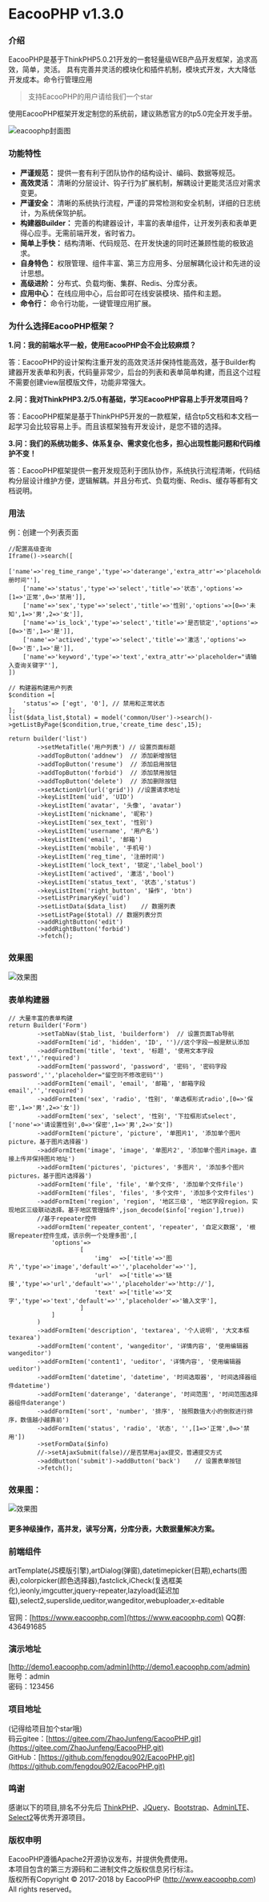 EacooPHP v1.3.0
===============
### 介绍
EacooPHP是基于ThinkPHP5.0.21开发的一套轻量级WEB产品开发框架，追求高效，简单，灵活。
具有完善并灵活的模块化和插件机制，模块式开发，大大降低开发成本。命令行管理应用

>支持EacooPHP的用户请给我们一个star

使用EacooPHP框架开发定制您的系统前，建议熟悉官方的tp5.0完全开发手册。

![eacoophp封面图](https://github.com/fengdou902/EacooPHP/blob/master/screenshot.jpeg)

### 功能特性
- **严谨规范：** 提供一套有利于团队协作的结构设计、编码、数据等规范。
- **高效灵活：** 清晰的分层设计、钩子行为扩展机制，解耦设计更能灵活应对需求变更。
- **严谨安全：** 清晰的系统执行流程，严谨的异常检测和安全机制，详细的日志统计，为系统保驾护航。
- **构建器Builder：** 完善的构建器设计，丰富的表单组件，让开发列表和表单更得心应手。无需前端开发，省时省力。
- **简单上手快：** 结构清晰、代码规范、在开发快速的同时还兼顾性能的极致追求。
- **自身特色：** 权限管理、组件丰富、第三方应用多、分层解耦化设计和先进的设计思想。
- **高级进阶：** 分布式、负载均衡、集群、Redis、分库分表。 
- **应用中心：** 在线应用中心，后台即可在线安装模块、插件和主题。 
- **命令行：** 命令行功能，一键管理应用扩展。 

### 为什么选择EacooPHP框架？
**1.问：我的前端水平一般，使用EacooPHP会不会比较麻烦？**

答：EacooPHP的设计架构注重开发的高效灵活并保持性能高效，基于Builder构建器开发表单和列表，代码量非常少，后台的列表和表单简单构建，而且这个过程不需要创建view层模版文件，功能非常强大。

**2.问：我对ThinkPHP3.2/5.0有基础，学习EacooPHP容易上手开发项目吗？**

答：EacooPHP框架是基于ThinkPHP5开发的一款框架，结合tp5文档和本文档一起学习会比较容易上手。而且该框架独有开发设计，是您不错的选择。

**3.问：我们的系统功能多、体系复杂、需求变化也多，担心出现性能问题和代码维护不变！**

答：EacooPHP框架提供一套开发规范利于团队协作，系统执行流程清晰，代码结构分层设计维护方便，逻辑解耦。并且分布式、负载均衡、Redis、缓存等都有文档说明。

### 用法
例：创建一个列表页面
```
//配置高级查询
Iframe()->search([
    ['name'=>'reg_time_range','type'=>'daterange','extra_attr'=>'placeholder="注册时间"'],
    ['name'=>'status','type'=>'select','title'=>'状态','options'=>[1=>'正常',0=>'禁用']],
    ['name'=>'sex','type'=>'select','title'=>'性别','options'=>[0=>'未知',1=>'男',2=>'女']],
    ['name'=>'is_lock','type'=>'select','title'=>'是否锁定','options'=>[0=>'否',1=>'是']],
    ['name'=>'actived','type'=>'select','title'=>'激活','options'=>[0=>'否',1=>'是']],
    ['name'=>'keyword','type'=>'text','extra_attr'=>'placeholder="请输入查询关键字"'],
])

// 构建器构建用户列表
$condition =[
	'status'=> ['egt', '0'], // 禁用和正常状态
];
list($data_list,$total) = model('common/User')->search()->getListByPage($condition,true,'create_time desc',15);
      
return builder('list')
        ->setMetaTitle('用户列表') // 设置页面标题
        ->addTopButton('addnew')  // 添加新增按钮
        ->addTopButton('resume')  // 添加启用按钮
        ->addTopButton('forbid')  // 添加禁用按钮
        ->addTopButton('delete')  // 添加删除按钮
        ->setActionUrl(url('grid')) //设置请求地址
        ->keyListItem('uid', 'UID')
        ->keyListItem('avatar', '头像', 'avatar')
        ->keyListItem('nickname', '昵称')
        ->keyListItem('sex_text', '性别')
        ->keyListItem('username', '用户名')
        ->keyListItem('email', '邮箱')
        ->keyListItem('mobile', '手机号')
        ->keyListItem('reg_time', '注册时间')
        ->keyListItem('lock_text', '锁定','label_bool')
        ->keyListItem('actived', '激活','bool')
        ->keyListItem('status_text', '状态','status')
        ->keyListItem('right_button', '操作', 'btn')
        ->setListPrimaryKey('uid')
        ->setListData($data_list)    // 数据列表
        ->setListPage($total) // 数据列表分页
        ->addRightButton('edit')
        ->addRightButton('forbid')
        ->fetch();
```
### 效果图
![效果图](https://github.com/fengdou902/EacooPHP/blob/dev/eacoophp-demo-builderlist-1.jpg)

### 表单构建器
```
// 大量丰富的表单构建
return Builder('Form')
        ->setTabNav($tab_list, 'builderform')  // 设置页面Tab导航
        ->addFormItem('id', 'hidden', 'ID', '')//这个字段一般是默认添加
        ->addFormItem('title', 'text', '标题', '使用文本字段text','','required')
        ->addFormItem('password', 'password', '密码', '密码字段password','','placeholder="留空则不修改密码"')
        ->addFormItem('email', 'email', '邮箱', '邮箱字段email','','required')
        ->addFormItem('sex', 'radio', '性别', '单选框形式radio',[0=>'保密',1=>'男',2=>'女'])
        ->addFormItem('sex', 'select', '性别', '下拉框形式select',['none'=>'请设置性别',0=>'保密',1=>'男',2=>'女'])
        ->addFormItem('picture', 'picture', '单图片1', '添加单个图片picture，基于图片选择器')
        ->addFormItem('image', 'image', '单图片2', '添加单个图片image，直接上传并保持图片地址')
        ->addFormItem('pictures', 'pictures', '多图片', '添加多个图片pictures，基于图片选择器')
        ->addFormItem('file', 'file', '单个文件', '添加单个文件file')
        ->addFormItem('files', 'files', '多个文件', '添加多个文件files')
        ->addFormItem('region', 'region', '地区三级', '地区字段region，实现地区三级联动选择。基于地区管理插件',json_decode($info['region'],true))
        //基于repeater控件
        ->addFormItem('repeater_content', 'repeater', '自定义数据', '根据repeater控件生成，该示例一个处理多图',[
            'options'=>
                    [
                        'img'  =>['title'=>'图片','type'=>'image','default'=>'','placeholder'=>''],
                        'url'  =>['title'=>'链接','type'=>'url','default'=>'','placeholder'=>'http://'],
                        'text' =>['title'=>'文字','type'=>'text','default'=>'','placeholder'=>'输入文字'],
                    ]
            ]
        )
        ->addFormItem('description', 'textarea', '个人说明', '大文本框texarea')
        ->addFormItem('content', 'wangeditor', '详情内容', '使用编辑器wangeditor')
        ->addFormItem('content1', 'ueditor', '详情内容', '使用编辑器ueditor')
        ->addFormItem('datetime', 'datetime', '时间选取器', '时间选择器组件datetime')
        ->addFormItem('daterange', 'daterange', '时间范围', '时间范围选择器组件daterange')
        ->addFormItem('sort', 'number', '排序', '按照数值大小的倒叙进行排序，数值越小越靠前')
        ->addFormItem('status', 'radio', '状态', '',[1=>'正常',0=>'禁用'])
        ->setFormData($info)
        //->setAjaxSubmit(false)//是否禁用ajax提交，普通提交方式
        ->addButton('submit')->addButton('back')    // 设置表单按钮
        ->fetch();
```
### 效果图：
![效果图](https://github.com/fengdou902/EacooPHP/blob/dev/eacoophp-demo-builderform-1.jpg)

#### 更多神级操作，高并发，读写分离，分库分表，大数据量解决方案。

### 前端组件
artTemplate(JS模版引擎),artDialog(弹窗),datetimepicker(日期),echarts(图表),colorpicker(颜色选择器),fastclick,iCheck(复选框美化),ieonly,imgcutter,jquery-repeater,lazyload(延迟加载),select2,superslide,ueditor,wangeditor,webuploader,x-editable

官网：[https://www.eacoophp.com](https://www.eacoophp.com)
QQ群: 436491685
### 演示地址
[http://demo1.eacoophp.com/admin](http://demo1.eacoophp.com/admin)  
账号：admin  
密码：123456 

### 项目地址
(记得给项目加个star哦)  
码云gitee：[https://gitee.com/ZhaoJunfeng/EacooPHP.git](https://gitee.com/ZhaoJunfeng/EacooPHP.git)  
GitHub：[https://github.com/fengdou902/EacooPHP.git](https://github.com/fengdou902/EacooPHP.git)  

### 鸣谢
感谢以下的项目,排名不分先后
[ThinkPHP](http://www.thinkphp.cn)、[JQuery](http://jquery.com/)、[Bootstrap](http://getbootstrap.com/)、[AdminLTE](https://almsaeedstudio.com)、[Select2](https://github.com/select2/select2)等优秀开源项目。
### 版权申明
EacooPHP遵循Apache2开源协议发布，并提供免费使用。  
本项目包含的第三方源码和二进制文件之版权信息另行标注。  
版权所有Copyright © 2017-2018 by EacooPHP (http://www.eacoophp.com)  
All rights reserved。
